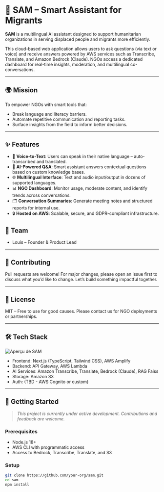 # 🧭 SAM – Smart Assistant for Migrants

**SAM** is a multilingual AI assistant designed to support humanitarian organizations in serving displaced people and migrants more efficiently.

This cloud-based web application allows users to ask questions (via text or voice) and receive answers powered by AWS services such as Transcribe, Translate, and Amazon Bedrock (Claude). NGOs access a dedicated dashboard for real-time insights, moderation, and multilingual co-conversations.

---

## 🌍 Mission

To empower NGOs with smart tools that:
- Break language and literacy barriers.
- Automate repetitive communication and reporting tasks.
- Surface insights from the field to inform better decisions.

---

## ✨ Features

- 🎤 **Voice-to-Text**: Users can speak in their native language – auto-transcribed and translated.
- 🧠 **AI-Powered Q&A**: Smart assistant answers contextual questions based on custom knowledge bases.
- 🌐 **Multilingual Interface**: Text and audio input/output in dozens of supported languages.
- 📊 **NGO Dashboard**: Monitor usage, moderate content, and identify trends across conversations.
- 🗂️ **Conversation Summaries**: Generate meeting notes and structured reports for internal use.
- 🔒 **Hosted on AWS**: Scalable, secure, and GDPR-compliant infrastructure.


## 👥 Team
- Louis – Founder & Product Lead

---

## 🤝 Contributing
Pull requests are welcome! For major changes, please open an issue first to discuss what you’d like to change. Let’s build something impactful together.

---

## 📄 License
MIT – Free to use for good causes. Please contact us for NGO deployments or partnerships.

---

## 🛠️ Tech Stack

![Aperçu de SAM](public/sam-architecture.png)

- Frontend: Next.js (TypeScript, Tailwind CSS), AWS Amplify
- Backend: API Gateway, AWS Lambda 
- AI Services: Amazon Transcribe, Translate, Bedrock (Claude), RAG Faiss
- Storage: Amazon S3
- Auth: (TBD - AWS Cognito or custom)

---

## 🚀 Getting Started

> _This project is currently under active development. Contributions and feedback are welcome._

### Prerequisites

- Node.js 18+
- AWS CLI with programmatic access
- Access to Bedrock, Transcribe, Translate, and S3

### Setup

```bash
git clone https://github.com/your-org/sam.git
cd sam
npm install
